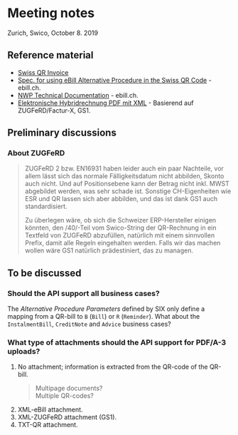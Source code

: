 # Meeting notes

Zurich, Swico, October 8. 2019

## Reference material

- [Swiss QR Invoice](https://www.swiss-qr-invoice.org)
- [Spec. for using eBill Alternative Procedure in the Swiss QR Code](https://www.ebill.ch/dam/downloads/specifications/d0482-en-01-specifications-for-using-the-ebill-alternative-procedure-in.pdf) - ebill.ch.
- [NWP Technical Documentation](https://www.ebill.ch/dam/downloads/network-partners/nwp-api-specs-en.zip) - ebill.ch.
- [Elektronische Hybridrechnung PDF mit XML](https://shop.gs1.ch/img/A~16970/20/Elektronische%20Hybrid.pdf?xet=1517299208724) - Basierend auf ZUGFeRD/Factur-X, GS1.

## Preliminary discussions

### About ZUGFeRD

> ZUGFeRD 2 bzw. EN16931 haben leider auch ein paar Nachteile, vor allem lässt sich das normale Fälligkeitsdatum nicht abbilden, Skonto auch nicht. Und auf Positionsebene kann der Betrag nicht inkl. MWST abgebildet werden, was sehr schade ist. Sonstige CH-Eigenheiten wie ESR und QR lassen sich aber abbilden, und das ist dank GS1 auch standardisiert.
>
> Zu überlegen wäre, ob sich die Schweizer ERP-Hersteller einigen könnten, den /40/-Teil vom Swico-String der QR-Rechnung in ein Textfeld von ZUGFeRD abzufüllen, natürlich mit einem sinnvollen Prefix, damit alle Regeln eingehalten werden. Falls wir das machen wollen wäre GS1 natürlich prädestiniert, das zu managen.

## To be discussed

### Should the API support all business cases?

The _Alternative Procedure Parameters_ defined by SIX only define a mapping from a QR-bill to `B` (`Bill`) or `R` (`Reminder`). What about the `InstalmentBill`, `CreditNote` and `Advice` business cases?

### What type of attachments should the API support for PDF/A-3 uploads?

1. No attachment; information is extracted from the QR-code of the QR-bill.
   > Multipage documents?  
   > Multiple QR-codes?
2. XML-eBill attachment.
3. XML-ZUGFeRD attachment (GS1).
4. TXT-QR attachment.
